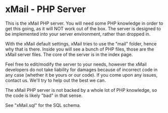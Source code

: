 xMail - PHP Server
===================

This is the xMail PHP server. You will need some PHP knowledge in order to get this going, as it will NOT work out of the box.
The server is designed to be implemented into your server environment, rather than dropped in. 

With the xMail default settings, xMail tries to use the "mail" folder, hence why that is there. Inside you will see a bunch
of PHP files, those are the xMail server files. The core of the server is in the index page.

Feel free to edit/modify the server to your needs, however the xMail developers do not take liability for damages because of 
incorrect code in any case (whether it be yours or our code). If you come upon any issues, contact us. We'll try to help out
the best we can.

The xMail PHP server is not backed by a whole lot of PHP knowledge, so the code is likely "bad" in that sense. 

See "xMail.sql" for the SQL schema.